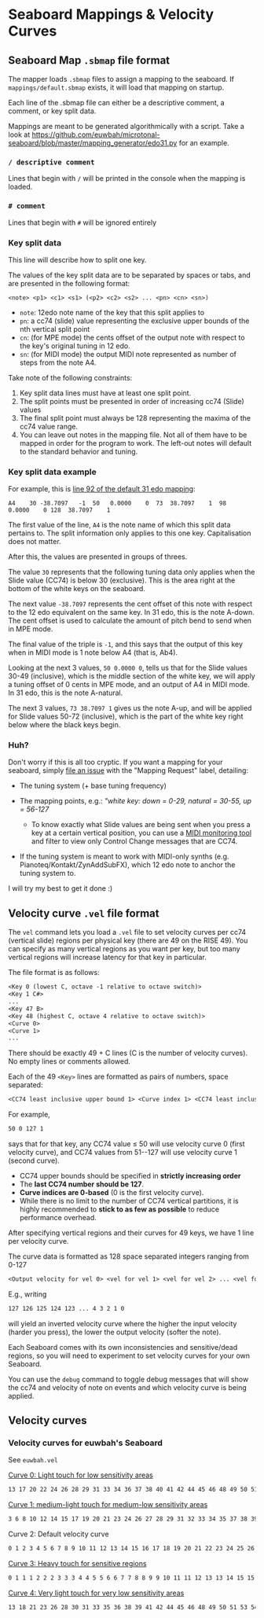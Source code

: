 # Seaboard Mappings & Velocity Curves

## Seaboard Map `.sbmap` file format

The mapper loads `.sbmap` files to assign a mapping to the seaboard.
If `mappings/default.sbmap` exists, it will load that mapping on
startup.

Each line of the .sbmap file can either be a descriptive comment,
a comment, or key split data.

Mappings are meant to be generated algorithmically with a script.
Take a look at https://github.com/euwbah/microtonal-seaboard/blob/master/mapping_generator/edo31.py
for an example.

### `/ descriptive comment`

Lines that begin with `/` will be printed in the console
when the mapping is loaded.

### `# comment`

Lines that begin with `#` will be ignored entirely

### Key split data

This line will describe how to split one key.

The values of the key split data are to be separated by spaces
or tabs, and are presented in the following format:

`<note> <p1> <c1> <s1> (<p2> <c2> <s2> ... <pn> <cn> <sn>)`

- `note`: 12edo note name of the key that this split applies to
- `pn`: a cc74 (slide) value representing the exclusive upper bounds
   of the nth vertical split point
- `cn`: (for MPE mode) the cents offset of the output note with respect to the
   key's original tuning in 12 edo.
- `sn`: (for MIDI mode) the output MIDI note represented as number of
   steps from the note A4.

Take note of the following constraints:

1. Key split data lines must have at least one split point.
2. The split points must be presented in order of increasing
   cc74 (Slide) values
3. The final split point must always be 128 representing the
   maxima of the cc74 value range.
4. You can leave out notes in the mapping file. Not all
   of them have to be mapped in order for the program to work.
   The left-out notes will default to the standard behavior
   and tuning.

### Key split data example

For example, this is [line 92 of the default 31 edo mapping](https://github.com/euwbah/microtonal-seaboard/blob/master/mappings/default.sbmap#L92):

`A4    30 -38.7097   -1  50   0.0000    0  73  38.7097    1  98   0.0000    0 128  38.7097    1`

The first value of the line, `A4` is the note name of which this split data pertains to. The split
information only applies to this one key. Capitalisation does not matter.

After this, the values are presented in groups of threes.

The value `30` represents that the following tuning data only applies when the Slide value (CC74) is
below 30 (exclusive). This is the area right at the bottom of the white keys on the seaboard.

The next value `-38.7097` represents the cent offset of this note with respect to the 12 edo
equivalent on the same key. In 31 edo, this is the note A-down. The cent offset is used to calculate
the amount of pitch bend to send when in MPE mode.

The final value of the triple is `-1`, and this says that the output of this key when in MIDI mode
is 1 note below A4 (that is, Ab4).

Looking at the next 3 values, `50 0.0000 0`, tells us that for the Slide values 30-49 (inclusive),
which is the middle section of the white key, we will apply a tuning offset of 0 cents in MPE mode,
and an output of A4 in MIDI mode. In 31 edo, this is the note A-natural.

The next 3 values, `73 38.7097 1` gives us the note A-up, and will be applied for Slide values 50-72
(inclusive), which is the part of the white key right below where the black keys begin.

### Huh?

Don't worry if this is all too cryptic. If you want a mapping for your seaboard, simply [file an
issue](https://github.com/euwbah/microtonal-seaboard/issues/new) with the "Mapping Request" label,
detailing:

- The tuning system (+ base tuning frequency)
- The mapping points, e.g.: _"white key: down = 0-29, natural = 30-55, up = 56-127_
  - To know exactly what Slide values are being sent when you press a key at a certain vertical
    position, you can use a [MIDI monitoring tool](https://www.morson.jp/pocketmidi-webpage/) and
    filter to view only Control Change messages that are CC74.

- If the tuning system is meant to work with MIDI-only synths (e.g. Pianoteq/Kontakt/ZynAddSubFX),
  which 12 edo note to anchor the tuning system to.

I will try my best to get it done :)

## Velocity curve `.vel` file format

The `vel` command lets you load a `.vel` file to set velocity curves per cc74 (vertical slide) regions per physical key (there are 49 on the RISE 49). You can specify as many vertical regions as you want per key, but too many vertical regions will increase latency for that key in particular.

The file format is as follows:

```txt
<Key 0 (lowest C, octave -1 relative to octave switch)>
<Key 1 C#>
...
<Key 47 B>
<Key 48 (highest C, octave 4 relative to octave switch)>
<Curve 0>
<Curve 1>
...
```

There should be exactly 49 + C lines (C is the number of velocity curves). No empty lines or comments allowed.

Each of the 49 `<Key>` lines are formatted as pairs of numbers, space separated:

```txt
<CC74 least inclusive upper bound 1> <Curve index 1> <CC74 least inclusive upper bound 2> <Curve index 2> ...
```

For example,

```txt
50 0 127 1
```

says that for that key, any CC74 value &le; 50 will use velocity curve 0 (first velocity curve), and CC74 values from 51--127 will use velocity curve 1 (second curve).

- CC74 upper bounds should be specified in **strictly increasing order**
- The **last CC74 number should be 127**.
- **Curve indices are 0-based** (0 is the first velocity curve).
- While there is no limit to the number of CC74 vertical partitions, it is highly recommended to **stick to as few as possible** to reduce performance overhead.


After specifying vertical regions and their curves for 49 keys, we have 1 line per velocity curve.

The curve data is formatted as 128 space separated integers ranging from 0-127

```txt
<Output velocity for vel 0> <vel for vel 1> <vel for vel 2> ... <vel for vel 127>
```

E.g., writing

```txt
127 126 125 124 123 ... 4 3 2 1 0
```

will yield an inverted velocity curve where the higher the input velocity (harder you press), the lower the output velocity (softer the note).

Each Seaboard comes with its own inconsistencies and sensitive/dead regions, so you will need to experiment to set velocity curves for your own Seaboard.

You can use the `debug` command to toggle debug messages that will show the cc74 and velocity of note on events and which velocity curve is being applied.

## Velocity curves

### Velocity curves for euwbah's Seaboard

See `euwbah.vel`

[Curve 0: Light touch for low sensitivity areas](https://www.desmos.com/calculator/scfo7kcuai)

```txt
13 17 20 22 24 26 28 29 31 33 34 36 37 38 40 41 42 44 45 46 48 49 50 51 52 53 55 56 57 58 59 60 61 62 63 64 65 65 66 67 67 68 69 70 70 71 72 72 73 74 74 75 76 76 77 78 78 79 80 81 81 82 83 83 84 85 85 86 87 87 88 89 90 90 91 92 92 93 94 94 95 96 96 97 98 98 99 100 101 101 102 103 103 104 105 105 106 107 107 108 109 110 110 111 112 112 113 114 114 115 116 116 117 118 118 119 120 121 121 122 123 123 124 125 125 126 127 127
```

[Curve 1: medium-light touch for medium-low sensitivity areas](https://www.desmos.com/calculator/o3wzney1qh)

```txt
3 6 8 10 12 14 15 17 19 20 21 23 24 26 27 28 29 31 32 33 34 35 37 38 39 40 41 42 43 44 46 47 48 49 50 51 52 53 54 55 56 57 58 59 60 61 62 63 64 65 66 67 68 68 69 70 71 72 73 74 75 76 77 78 78 79 80 81 82 82 83 84 85 85 86 87 88 88 89 90 91 92 92 93 94 95 95 96 97 98 98 99 100 101 102 102 103 104 105 105 106 107 108 109 109 110 111 112 112 113 114 115 115 116 117 118 119 119 120 121 122 122 123 124 125 125 126 127
```

Curve 2: Default velocity curve

```txt
0 1 2 3 4 5 6 7 8 9 10 11 12 13 14 15 16 17 18 19 20 21 22 23 24 25 26 27 28 29 30 31 32 33 34 35 36 37 38 39 40 41 42 43 44 45 46 47 48 49 50 51 52 53 54 55 56 57 58 59 60 61 62 63 64 65 66 67 68 69 70 71 72 73 74 75 76 77 78 79 80 81 82 83 84 85 86 87 88 89 90 91 92 93 94 95 96 97 98 99 100 101 102 103 104 105 106 107 108 109 110 111 112 113 114 115 116 117 118 119 120 121 122 123 124 125 126 127
```

[Curve 3:  Heavy touch for sensitive regions](https://www.desmos.com/calculator/bverl3ybw2)

```txt
0 1 1 1 2 2 2 3 3 3 4 4 5 5 6 6 7 7 8 8 9 9 10 11 11 12 13 13 14 15 15 16 17 18 18 19 20 21 22 22 23 24 25 26 27 28 28 29 30 31 32 33 34 35 36 37 38 39 40 41 42 43 44 45 46 47 48 49 50 51 53 54 55 56 57 58 59 60 62 63 64 65 66 68 69 70 71 72 74 75 76 77 79 80 81 83 84 85 86 88 89 90 92 93 94 96 97 98 100 101 103 104 105 107 108 110 111 112 114 115 117 118 120 121 123 124 126 127
```

[Curve 4: Very light touch for very low sensitivity areas](https://www.desmos.com/calculator/mrcpttdopu)

```txt
13 18 21 23 26 28 30 31 33 35 36 38 39 41 42 44 45 46 48 49 50 51 53 54 55 56 57 58 60 61 62 63 64 65 66 67 68 69 70 71 72 73 74 75 76 77 78 79 80 80 81 82 83 84 85 86 87 88 88 89 90 91 92 93 93 94 94 95 95 96 97 97 98 98 99 99 100 100 101 101 102 102 103 103 104 105 105 106 106 107 107 108 108 109 109 110 110 111 112 112 113 113 114 114 115 115 116 116 117 117 118 118 119 120 120 121 121 122 122 123 123 124 124 125 125 126 126 127
```
